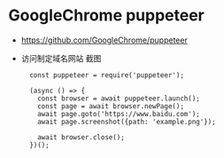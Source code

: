 # GoogleChrome  puppeteer

* https://github.com/GoogleChrome/puppeteer


- 访问制定域名网站 截图
  ```
    const puppeteer = require('puppeteer');

    (async () => {
      const browser = await puppeteer.launch();
      const page = await browser.newPage();
      await page.goto('https://www.baidu.com');
      await page.screenshot({path: 'example.png'});

      await browser.close();
    })();
  ```
